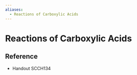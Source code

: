 ```yaml
---
aliases:
  - Reactions of Carboxylic Acids
---
```


# Reactions of Carboxylic Acids

## Reference

- Handout SCCH134
